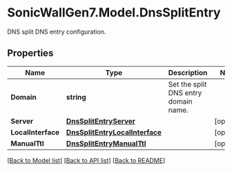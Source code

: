 # SonicWallGen7.Model.DnsSplitEntry
DNS split DNS entry configuration.

## Properties

Name | Type | Description | Notes
------------ | ------------- | ------------- | -------------
**Domain** | **string** | Set the split DNS entry domain name. | 
**Server** | [**DnsSplitEntryServer**](DnsSplitEntryServer.md) |  | [optional] 
**LocalInterface** | [**DnsSplitEntryLocalInterface**](DnsSplitEntryLocalInterface.md) |  | [optional] 
**ManualTtl** | [**DnsSplitEntryManualTtl**](DnsSplitEntryManualTtl.md) |  | [optional] 

[[Back to Model list]](../README.md#documentation-for-models) [[Back to API list]](../README.md#documentation-for-api-endpoints) [[Back to README]](../README.md)

